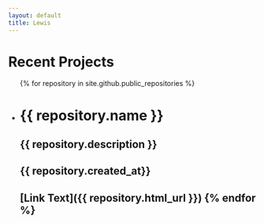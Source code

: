 ```yaml
---
layout: default
title: Lewis
---
```

<h1>Recent Projects</h1>

<ul>
  {% for repository in site.github.public_repositories %}
  <li>
    <h1>{{ repository.name }}</h1>
    <h2>{{ repository.description }}</h2>
    <h2>{{ repository.created_at}}<h2>
    [Link Text]({{ repository.html_url }})
  {% endfor %}
  </li>
</ul>
